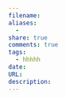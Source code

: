 ```yaml
---
filename: 
aliases:
  - 
share: true
comments: true
tags:
  - hhhhh
date: 
URL: 
description: 
---
```

